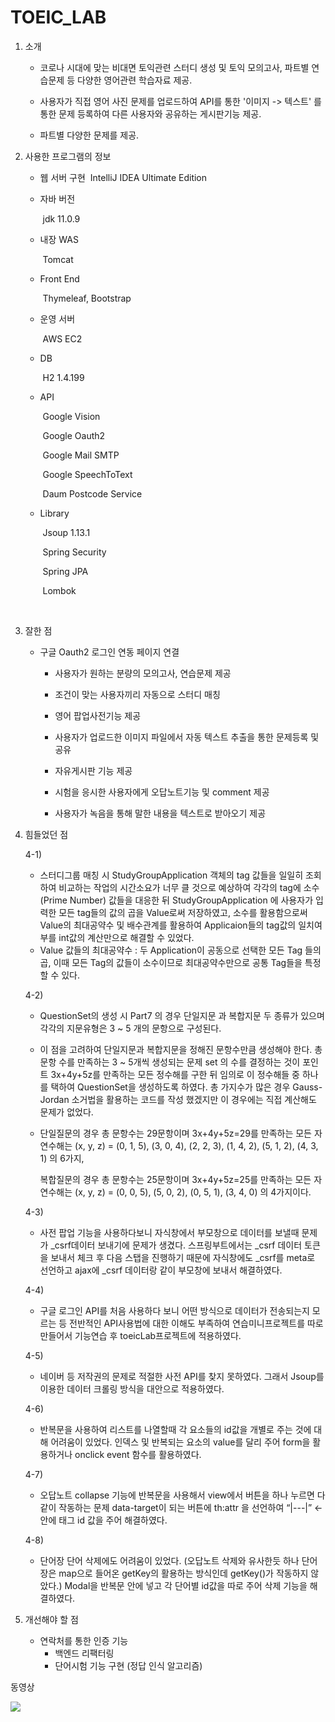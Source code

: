 # TOEIC_LAB

1. 소개

     - 코로나 시대에 맞는 비대면 토익관련 스터디 생성 및 토익 모의고사, 파트별 연습문제 등 다양한 영어관련 학습자료 제공.

     - 사용자가 직접 영어 사진 문제를 업로드하여 API를 통한 '이미지 -> 텍스트' 를 통한 문제 등록하여 다른 사용자와 공유하는 게시판기능 제공.

     - 파트별 다양한 문제를 제공.

       

2. 사용한 프로그램의 정보

     - 웹 서버 구현 
       ​		IntelliJ IDEA Ultimate Edition

      - 자바 버전

        ​		 jdk 11.0.9

      - 내장 WAS 

        ​		Tomcat

      - Front End

        ​		Thymeleaf, Bootstrap

      - 운영 서버 

        ​		AWS EC2

      - DB 

        ​		H2 1.4.199

      - API

        ​		Google Vision

        ​		Google Oauth2

        ​		Google Mail SMTP

        ​		Google SpeechToText

        ​		Daum Postcode Service

      - Library

        ​		Jsoup 1.13.1

        ​		Spring Security

        ​		Spring JPA

        ​		Lombok

        ​		


3. 잘한 점

   - 구글 Oauth2 로그인 연동 페이지 연결

     - 사용자가 원하는 분량의 모의고사, 연습문제 제공

     - 조건이 맞는 사용자끼리 자동으로 스터디 매칭

     - 영어 팝업사전기능 제공

     - 사용자가 업로드한 이미지 파일에서 자동 텍스트 추출을 통한 문제등록 및 공유

     - 자유게시판 기능 제공

     - 시험을 응시한 사용자에게 오답노트기능 및 comment 제공

     - 사용자가 녹음을 통해 말한 내용을 텍스트로 받아오기 제공

       

4. 힘들었던 점

   4-1)

   - 스터디그룹 매칭 시 StudyGroupApplication 객체의 tag 값들을 일일히 조회하여 비교하는 작업의 시간소요가 너무 클 것으로 예상하여 각각의 tag에 소수(Prime Number) 값들을 대응한 뒤 StudyGroupApplication 에 사용자가 입력한 모든 tag들의 값의 곱을 Value로써 저장하였고, 소수를 활용함으로써  Value의 최대공약수 및 배수관계를 활용하여 Applicaion들의 tag값의 일치여부를 int값의 계산만으로 해결할 수 있었다.
   - Value 값들의 최대공약수 : 두 Application이 공동으로 선택한  모든 Tag 들의 곱, 이때 모든 Tag의 값들이 소수이므로 최대공약수만으로 공통 Tag들을 특정할 수 있다.

   4-2)

   - QuestionSet의 생성 시 Part7 의 경우 단일지문 과 복합지문 두 종류가 있으며 각각의 지문유형은 3 ~ 5 개의 문항으로 구성된다.

   - 이 점을 고려하여 단일지문과 복합지문을 정해진 문항수만큼 생성해야 한다. 총 문항 수를 만족하는 3 ~ 5개씩 생성되는 문제 set 의 수를 결정하는 것이 포인트 3x+4y+5z를 만족하는 모든 정수해를 구한 뒤 임의로 이 정수해들 중 하나를 택하여 QuestionSet을 생성하도록 하였다.  총 가지수가 많은 경우 Gauss-Jordan 소거법을 활용하는 코드를 작성 했겠지만 이 경우에는 직접 계산해도 문제가 없었다.

   -  단일질문의 경우 총 문항수는 29문항이며 3x+4y+5z=29를 만족하는 모든 자연수해는
       (x, y, z) = (0, 1, 5), (3, 0, 4), (2, 2, 3), (1, 4, 2), (5, 1, 2), (4, 3, 1) 의 6가지,

       복합질문의 경우 총 문항수는 25문항이며 3x+4y+5z=25를 만족하는 모든 자연수해는
       (x, y, z) = (0, 0, 5), (5, 0, 2), (0, 5, 1), (3, 4, 0) 의 4가지이다.

   4-3)

   - 사전 팝업 기능을 사용하다보니 자식창에서 부모창으로 데이터를 보낼때 문제가 _csrf데이터 보내기에 문제가 생겼다.  스프링부트에서는 _csrf 데이터 토큰을 보내서 체크 후  다음 스탭을 진행하기 때문에 자식창에도 _csrf를 meta로 선언하고 ajax에 _csrf 데이터랑 같이 부모창에 보내서 해결하였다.

   4-4)

   - 구글 로그인 API를 처음 사용하다 보니 어떤 방식으로 데이터가 전송되는지 모르는 등 전반적인 API사용법에 대한 이해도 부족하여 연습미니프로젝트를 따로 만들어서 기능연습 후 toeicLab프로젝트에 적용하였다.

   4-5)

   - 네이버 등 저작권의 문제로 적절한 사전 API를 찾지 못하였다. 그래서  Jsoup를 이용한 데이터 크롤링 방식을 대안으로 적용하였다.

   4-6)

   - 반복문을 사용하여 리스트를 나열할때 각 요소들의 id값을 개별로 주는 것에 대해 어려움이 있었다. 인덱스 및 반복되는 요소의 value를 달리 주어 form을 활용하거나 onclick event 함수를 활용하였다.

   4-7)

   - 오답노트 collapse 기능에 반복문을 사용해서 view에서  버튼을 하나 누르면 다같이 작동하는 문제
     data-target이 되는 버튼에 th:attr 을 선언하여 “|---|” ← 안에 태그 id 값을 주어 해결하였다.

   4-8)

   - 단어장 단어 삭제에도 어려움이 있었다. (오답노트 삭제와 유사한듯 하나 단어장은 map으로 들어온 getKey의 활용하는 방식인데 getKey()가 작동하지 않았다.) Modal을 반복문 안에 넣고 각 단어별 id값을 따로 주어 삭제 기능을 해결하였다.

   

5. 개선해야 할 점
   - 연락처를 통한 인증 기능
     - 백엔드 리팩터링 
     - 단어시험 기능 구현 (정답 인식 알고리즘)



동영상


<div>
	<a href="https://www.youtube.com/watch?v=IpWaK4cykKY" target="_blank"><image src = "https://img.youtube.com/vi/IpWaK4cykKY/mqdefault.jpg"></a>	
</div>
